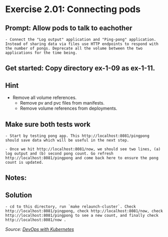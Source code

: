 # Exercise 2.01: Connecting pods
## Prompt: Allow pods to talk to eachother
    - Connect the "Log output" application and "Ping-pong" application. Instead of sharing data via files use HTTP endpoints to respond with the number of pongs. Deprecate all the volume between the two applications for the time being.


## Get started: Copy directory ex-1-09 as ex-1-11.
## Hint
- Remove all volume references.
    - Remove pv and pvc files from manifests.
    - Remove volume references from deployments.

## Make sure both tests work
    - Start by testing pong app. This http://localhost:8081/pingpong should save data which will be useful in the next step.

    - Once we hit http://localhost:8081/now, we should see two lines, (a) log output and (b) second pong count. Go refresh http://localhost:8081/pingpong and come back here to ensure the pong count is updated.

## Notes:

## Solution
    - cd to this directory, run `make relaunch-cluster`. Check http://localhost:8081/pingpong, check http://localhost:8081/now, check http://localhost:8081/pingpong to see a new count, and finally check http://localhost:8081/now .

<i>Source: [DevOps with Kubernetes](https://devopswithkubernetes.com/part-2/1-networking-between-pods)</i>